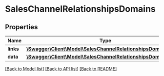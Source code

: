 # SalesChannelRelationshipsDomains

## Properties
Name | Type | Description | Notes
------------ | ------------- | ------------- | -------------
**links** | [**\Swagger\Client\Model\SalesChannelRelationshipsDomainsLinks**](SalesChannelRelationshipsDomainsLinks.md) |  | [optional] 
**data** | [**\Swagger\Client\Model\SalesChannelRelationshipsDomainsData[]**](SalesChannelRelationshipsDomainsData.md) |  | [optional] 

[[Back to Model list]](../../README.md#documentation-for-models) [[Back to API list]](../../README.md#documentation-for-api-endpoints) [[Back to README]](../../README.md)

